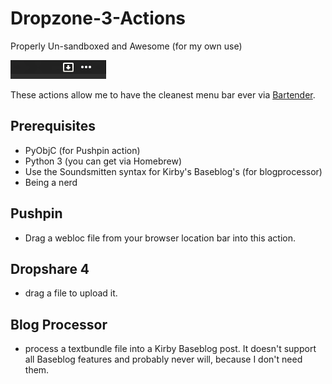 # Dropzone-3-Actions
Properly Un-sandboxed and Awesome (for my own use)

![menubar](./menubar.png)

These actions allow me to have the cleanest menu bar ever via [Bartender](http://macbartender.com).

## Prerequisites 

- PyObjC (for Pushpin action)
- Python 3 (you can get via Homebrew)
- Use the Soundsmitten syntax for Kirby's Baseblog's (for blogprocessor)
- Being a nerd

## Pushpin
- Drag a webloc file from your browser location bar into this action.

## Dropshare 4
- drag a file to upload it.

## Blog Processor
- process a textbundle file into a Kirby Baseblog post. It doesn't support all Baseblog features and probably never will, because I don't need them.


